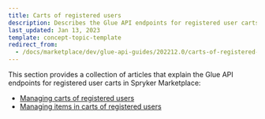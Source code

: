 ```yaml
---
title: Carts of registered users
description: Describes the Glue API endpoints for registered user carts in Spryker Marketplace
last_updated: Jan 13, 2023
template: concept-topic-template
redirect_from:
  - /docs/marketplace/dev/glue-api-guides/202212.0/carts-of-registered-users/carts-of-registered-users.html
---
```


This section provides a collection of articles that explain the Glue API endpoints for registered user carts in Spryker Marketplace:
* [Managing carts of registered users](/docs/marketplace/dev/glue-api-guides/{{page.version}}/carts-of-registered-users/managing-carts-of-registered-users.html)
* [Managing items in carts of registered users](/docs/pbc/all/cart-and-checkout/{{page.version}}/base-shop/marketplace/manage-using-glue-api/carts-of-registered-users/manage-items-in-carts-of-registered-users.html)
